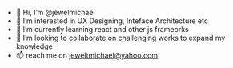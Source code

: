 - 👋 Hi, I’m @jewelmichael
- 👀 I’m interested in UX Designing, Inteface Architecture etc
- 🌱 I’m currently learning react and other js frameorks
- 💞️ I’m looking to collaborate on challenging works to expand my knowledge
- 📫 reach me on jeweltmichael@yahoo.com
